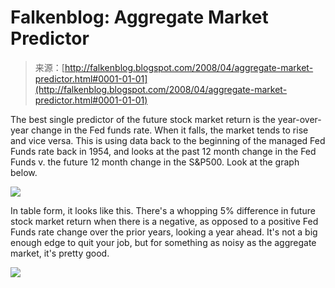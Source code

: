 <!--yml
category: 未分类
date: 2024-05-12 23:23:49
-->

# Falkenblog: Aggregate Market Predictor

> 来源：[http://falkenblog.blogspot.com/2008/04/aggregate-market-predictor.html#0001-01-01](http://falkenblog.blogspot.com/2008/04/aggregate-market-predictor.html#0001-01-01)

The best single predictor of the future stock market return is the year-over-year change in the Fed funds rate. When it falls, the market tends to rise and vice versa. This is using data back to the beginning of the managed Fed Funds rate back in 1954, and looks at the past 12 month change in the Fed Funds v. the future 12 month change in the S&P500\. Look at the graph below.

[![](img/e8829ae82a71caa7ff8c6b8c2d6a5835.png)](https://blogger.googleusercontent.com/img/b/R29vZ2xl/AVvXsEjrb5sKcFz1CmKgIRRtUzw-xTMunYUFZj0ghB0s9cS-Y4fQoPY9bNbUJciaK0Zifa3bp6K3B2FEfA4xCvzfhinABnmj_Wye_LDVsvERt0oSG8zTU6SQ3RxmoCrvDGbYMsOGNKE0rg/s1600-h/ffgraph.png)

In table form, it looks like this. There's a whopping 5% difference in future stock market return when there is a negative, as opposed to a positive Fed Funds rate change over the prior years, looking a year ahead. It's not a big enough edge to quit your job, but for something as noisy as the aggregate market, it's pretty good.

[![](img/6617e74b23f6637e3866b60dc0d0c520.png)](https://blogger.googleusercontent.com/img/b/R29vZ2xl/AVvXsEgnXh0Cq0_hv8ONuG8wL1ggy17DKidcwMUM9vyNcsZFPesef6B0hqgAYE3cdZAYu9jp8Sde_RuvLDPoKV8F11XL1rWLMOnJnaaXoGW2hIq_2IkIEPEWrte0_10qGjVivt0TL8LhRA/s1600-h/tab2.png)